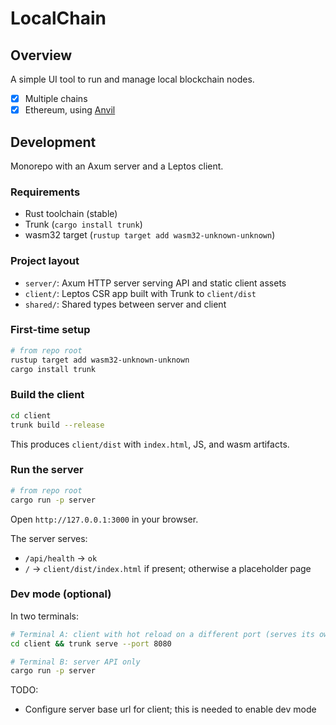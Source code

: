 # LocalChain

## Overview

A simple UI tool to run and manage local blockchain nodes.

- [x] Multiple chains
- [x] Ethereum, using [Anvil](https://getfoundry.sh/anvil/overview/)

## Development

Monorepo with an Axum server and a Leptos client.

### Requirements
- Rust toolchain (stable)
- Trunk (`cargo install trunk`)
- wasm32 target (`rustup target add wasm32-unknown-unknown`)

### Project layout
- `server/`: Axum HTTP server serving API and static client assets
- `client/`: Leptos CSR app built with Trunk to `client/dist`
- `shared/`: Shared types between server and client

### First-time setup
```bash
# from repo root
rustup target add wasm32-unknown-unknown
cargo install trunk
```

### Build the client
```bash
cd client
trunk build --release
```

This produces `client/dist` with `index.html`, JS, and wasm artifacts.

### Run the server
```bash
# from repo root
cargo run -p server
```

Open `http://127.0.0.1:3000` in your browser.

The server serves:
- `/api/health` → `ok`
- `/` → `client/dist/index.html` if present; otherwise a placeholder page

### Dev mode (optional)
In two terminals:
```bash
# Terminal A: client with hot reload on a different port (serves its own dev server)
cd client && trunk serve --port 8080

# Terminal B: server API only
cargo run -p server
```

TODO: 
- Configure server base url for client; this is needed to enable dev mode

